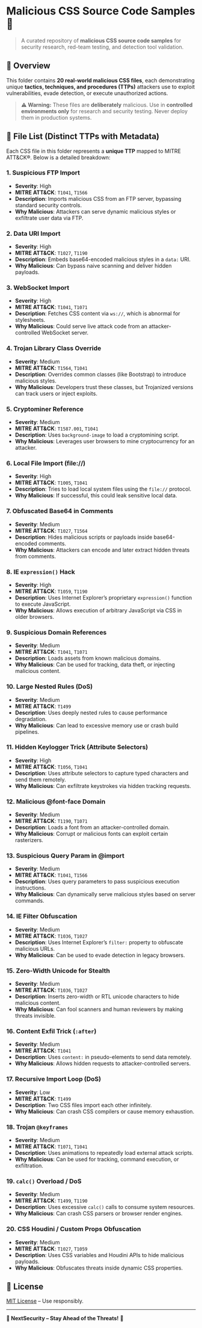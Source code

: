 # Malicious CSS Source Code Samples 🚀

> A curated repository of **malicious CSS source code samples** for security research, red-team testing, and detection tool validation.

## 📌 Overview
This folder contains **20 real-world malicious CSS files**, each demonstrating unique **tactics, techniques, and procedures (TTPs)** attackers use to exploit vulnerabilities, evade detection, or execute unauthorized actions.

> **⚠️ Warning:** These files are **deliberately** malicious. Use in **controlled environments only** for research and security testing. Never deploy them in production systems.

## 📂 File List (Distinct TTPs with Metadata)
Each CSS file in this folder represents a **unique TTP** mapped to MITRE ATT&CK®. Below is a detailed breakdown:

### 1. **Suspicious FTP Import**  
- **Severity**: High  
- **MITRE ATT&CK**: `T1041`, `T1566`  
- **Description**: Imports malicious CSS from an FTP server, bypassing standard security controls.  
- **Why Malicious**: Attackers can serve dynamic malicious styles or exfiltrate user data via FTP.  

### 2. **Data URI Import**  
- **Severity**: High  
- **MITRE ATT&CK**: `T1027`, `T1190`  
- **Description**: Embeds base64-encoded malicious styles in a `data:` URI.  
- **Why Malicious**: Can bypass naive scanning and deliver hidden payloads.  

### 3. **WebSocket Import**  
- **Severity**: High  
- **MITRE ATT&CK**: `T1041`, `T1071`  
- **Description**: Fetches CSS content via `ws://`, which is abnormal for stylesheets.  
- **Why Malicious**: Could serve live attack code from an attacker-controlled WebSocket server.  

### 4. **Trojan Library Class Override**  
- **Severity**: Medium  
- **MITRE ATT&CK**: `T1564`, `T1041`  
- **Description**: Overrides common classes (like Bootstrap) to introduce malicious styles.  
- **Why Malicious**: Developers trust these classes, but Trojanized versions can track users or inject exploits.  

### 5. **Cryptominer Reference**  
- **Severity**: Medium  
- **MITRE ATT&CK**: `T1587.001`, `T1041`  
- **Description**: Uses `background-image` to load a cryptomining script.  
- **Why Malicious**: Leverages user browsers to mine cryptocurrency for an attacker.  

### 6. **Local File Import (file://)**  
- **Severity**: High  
- **MITRE ATT&CK**: `T1005`, `T1041`  
- **Description**: Tries to load local system files using the `file://` protocol.  
- **Why Malicious**: If successful, this could leak sensitive local data.  

### 7. **Obfuscated Base64 in Comments**  
- **Severity**: Medium  
- **MITRE ATT&CK**: `T1027`, `T1564`  
- **Description**: Hides malicious scripts or payloads inside base64-encoded comments.  
- **Why Malicious**: Attackers can encode and later extract hidden threats from comments.  

### 8. **IE `expression()` Hack**  
- **Severity**: High  
- **MITRE ATT&CK**: `T1059`, `T1190`  
- **Description**: Uses Internet Explorer’s proprietary `expression()` function to execute JavaScript.  
- **Why Malicious**: Allows execution of arbitrary JavaScript via CSS in older browsers.  

### 9. **Suspicious Domain References**  
- **Severity**: Medium  
- **MITRE ATT&CK**: `T1041`, `T1071`  
- **Description**: Loads assets from known malicious domains.  
- **Why Malicious**: Can be used for tracking, data theft, or injecting malicious content.  

### 10. **Large Nested Rules (DoS)**  
- **Severity**: Medium  
- **MITRE ATT&CK**: `T1499`  
- **Description**: Uses deeply nested rules to cause performance degradation.  
- **Why Malicious**: Can lead to excessive memory use or crash build pipelines.  

### 11. **Hidden Keylogger Trick (Attribute Selectors)**  
- **Severity**: High  
- **MITRE ATT&CK**: `T1056`, `T1041`  
- **Description**: Uses attribute selectors to capture typed characters and send them remotely.  
- **Why Malicious**: Can exfiltrate keystrokes via hidden tracking requests.  

### 12. **Malicious @font-face Domain**  
- **Severity**: Medium  
- **MITRE ATT&CK**: `T1190`, `T1071`  
- **Description**: Loads a font from an attacker-controlled domain.  
- **Why Malicious**: Corrupt or malicious fonts can exploit certain rasterizers.  

### 13. **Suspicious Query Param in @import**  
- **Severity**: Medium  
- **MITRE ATT&CK**: `T1041`, `T1566`  
- **Description**: Uses query parameters to pass suspicious execution instructions.  
- **Why Malicious**: Can dynamically serve malicious styles based on server commands.  

### 14. **IE Filter Obfuscation**  
- **Severity**: Medium  
- **MITRE ATT&CK**: `T1036`, `T1027`  
- **Description**: Uses Internet Explorer’s `filter:` property to obfuscate malicious URLs.  
- **Why Malicious**: Can be used to evade detection in legacy browsers.  

### 15. **Zero-Width Unicode for Stealth**  
- **Severity**: Medium  
- **MITRE ATT&CK**: `T1036`, `T1027`  
- **Description**: Inserts zero-width or RTL unicode characters to hide malicious content.  
- **Why Malicious**: Can fool scanners and human reviewers by making threats invisible.  

### 16. **Content Exfil Trick (`:after`)**  
- **Severity**: Medium  
- **MITRE ATT&CK**: `T1041`  
- **Description**: Uses `content:` in pseudo-elements to send data remotely.  
- **Why Malicious**: Allows hidden requests to attacker-controlled servers.  

### 17. **Recursive Import Loop (DoS)**  
- **Severity**: Low  
- **MITRE ATT&CK**: `T1499`  
- **Description**: Two CSS files import each other infinitely.  
- **Why Malicious**: Can crash CSS compilers or cause memory exhaustion.  

### 18. **Trojan `@keyframes`**  
- **Severity**: Medium  
- **MITRE ATT&CK**: `T1071`, `T1041`  
- **Description**: Uses animations to repeatedly load external attack scripts.  
- **Why Malicious**: Can be used for tracking, command execution, or exfiltration.  

### 19. **`calc()` Overload / DoS**  
- **Severity**: Medium  
- **MITRE ATT&CK**: `T1499`, `T1190`  
- **Description**: Uses excessive `calc()` calls to consume system resources.  
- **Why Malicious**: Can crash CSS parsers or browser render engines.  

### 20. **CSS Houdini / Custom Props Obfuscation**  
- **Severity**: Medium  
- **MITRE ATT&CK**: `T1027`, `T1059`  
- **Description**: Uses CSS variables and Houdini APIs to hide malicious payloads.  
- **Why Malicious**: Obfuscates threats inside dynamic CSS properties.  

## 📜 License  
[MIT License](../LICENSE) – Use responsibly.  

---  

**👾 NextSecurity – Stay Ahead of the Threats!** 🚀  
